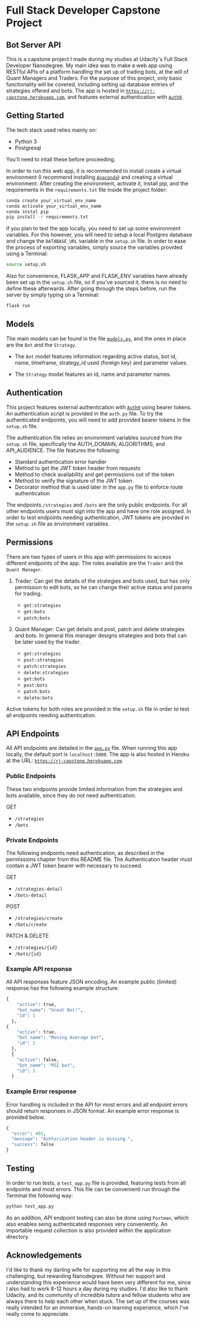# Full Stack Developer Capstone Project

## Bot Server API

This is a capstone project I made during my studies at Udacity's Full Stack Developer Nanodegree. My main idea was to make a web app using RESTful APIs of a platform handling the set up of trading bots, at the will of Quant Managers and Traders. For the purpose of this project, only basic functionality will be covered, including setting up database entries of strategies offered and bots. The app is hosted in [`https://rj-capstone.herokuapp.com`](https://rj-capstone.herokuapp.com), and features external authentication with [`Auth0`](http://auth0.com).

## Getting Started

The tech stack used relies mainly on:
- Python 3
- Postgresql

You'll need to intall these before proceeding.

In order to run this web app, it is recommended to install create a virtual environment (I recommend installing [`Anaconda`](http://conda.com)) and creating a virtual environment. After creating the environment, activate it, install pip, and the requirements in the `requirements.txt` file inside the project folder:

```bash
conda create your_virtual_env_name
conda activate your_virtual_env_name
conda instal pip
pip install -r requirements.txt
```

If you plan to test the app locally, you need to set up some environment variables. For this however, you will need to setup a local Postgres database and change the `DATABASE_URL` variable in the `setup.sh` file. In order to ease the process of exporting variables, simply source the variables provided using a Terminal:

```bash
source setup.sh
```

Also for convenience, FLASK_APP and FLASK_ENV variables have already been set up in the `setup.sh` file, so if you've sourced it, there is no need to define these afterwards. After going through the steps before, run the server by simply typing on a Terminal:

```bash
flask run
```

## Models

The main models can be found in the file [`models.py`](.models.py), and the ones in place are the `Bot` and the `Strategy`. 

- The `Bot` model features information regarding active status, bot id, name, timeframe, strategy_id used (foreign key) and parameter values. 

- The `Strategy` model features an id, name and parameter names.

## Authentication

This project features external authentication with [`Auth0`](http://auth0.com) using bearer tokens. An authentication script is provided in the `auth.py` file. To try the authenticated endpoints, you will need to add provided bearer tokens in the `setup.sh` file.

The authentication file relies on environment variables sourced from the `setup.sh` file, specifically the AUTH_DOMAIN, ALGORITHMS, and API_AUDIENCE. The file features the following:

- Standard authentication error handler
- Method to get the JWT token header from requests
- Method to check availability and get permissions out of the token
- Method to verify the signature of the JWT token
- Decorator method that is used later in the `app.py` file to enforce route authentication

The endpoints `/strategies` and `/bots` are the only public endpoints. For all other endpoints users must sign into the app and have one role assigned. In order to test endpoints needing authentication, JWT tokens are provided in the `setup.sh` file as environment variables.

## Permissions

There are two types of users in this app with permissions to access different endpoints of the app. The roles available are the `Trader` and the `Quant Manager`.

1. Trader:
    Can get the details of the strategies and bots used, but has only permission to edit bots, so he can change their active status and params for trading. 
    - `get:strategies`
    - `get:bots`
    - `patch:bots`

2. Quant Manager: 
    Can get details and post, patch and delete strategies and bots. In general this manager designs strategies and bots that can be later used by the trader.
    - `get:strategies`
    - `post:strategies`
    - `patch:strategies`
    - `delete:strategies`
    - `get:bots`
    - `post:bots`
    - `patch:bots`
    - `delete:bots`

Active tokens for both roles are provided in the `setup.sh` file in order to test all endpoints needing authentication.

## API Endpoints

All API endpoints are detailed in the [`app.py`](.app.py) file. When running this app locally, the default port is `localhost:5000`. The app is also hosted in Heroku at the URL: [`https://rj-capstone.herokuapp.com`](https://rj-capstone.herokuapp.com).

### Public Endpoints

These two endpoints provide limited information from the strategies and bots available, since they do not need authentication. 

GET
- `/strategies`
- `/bots`

### Private Endpoints

The following endpoints need authentication, as described in the permissions chapter from this README file. The Authentication header must contain a JWT token bearer with necessary to succeed.

GET
- `/strategies-detail`
- `/bots-detail`

POST
- `/strategies/create`
- `/bots/create`

PATCH & DELETE
- `/strategies/{id}`
- `/bots/{id}`

### Example API response

All API responses feature JSON encoding. An example public (limited) response has the following example structure:

```python
{
    "active": true, 
    "bot_name": "Great Bot!", 
    "id": 1
  },
{
    "active": true, 
    "bot_name": "Moving Average bot", 
    "id": 2
  }, 
  {
    "active": false, 
    "bot_name": "RSI bot", 
    "id": 3
  }
```

### Example Error response

Error handling is included in the API for most errors and all endpoint errors should return responses in JSON format. An example error response is provided below.

```python
{
  "error": 401,
  "message": "Authorization header is missing.",
  "success": false
}
```

## Testing

In order to run tests, a `test_app.py` file is provided, featuring tests from all endpoints and most errors. This file can be convenientl run through the Terminal the following way:

```bash
python test_app.py
```

As an addition, API endpoint testing can also be done using `Postman`, which also enables seing authenticated responses very conveniently. An importable request collection is also provided within the application directory.

## Acknowledgements

I'd like to thank my darling wife for supporting me all the way in this challenging, but rewarding Nanodegree. Without her support and understanding this experience would have been very different for me, since I also had to work 8-12 hours a day during my studies. I'd also like to thank Udacity, and its community of incredible tutors and fellow students who are always there to help each other when stuck. The set up of the courses was really intended for an immersive, hands-on learning experience, which I've really come to appreciate.

